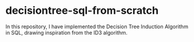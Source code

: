 # decisiontree-sql-from-scratch
In this repository, I have implemented the Decision Tree Induction Algorithm in SQL, drawing inspiration from the ID3 algorithm.
